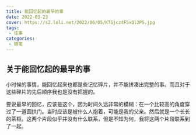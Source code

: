 ```yaml
---
title: 能回忆起的最早的事
date: 2022-03-23
cover: https://s2.loli.net/2022/06/05/KTGjcz4F5xQl2PS.jpg
tags:
 - 往事
categories:
 - 随笔
---
```


## 关于能回忆起的最早的事

小时候的事情，能回忆起来也都是些记忆碎片，并不能拼凑出完整的事。而且对于这些碎片的先后顺序我也是没有把握的。

要说最早的回忆，应该是这个，因为时间久远非常的模糊：在一个比较高的角度穿过了一道圆拱门。当时应该是被什么人抱着，可能是我的父亲。然后就是一个长长的茶柜。这两个片段似乎并没有什么联系，但是不知为何，我将这两个片段联系到了一起。